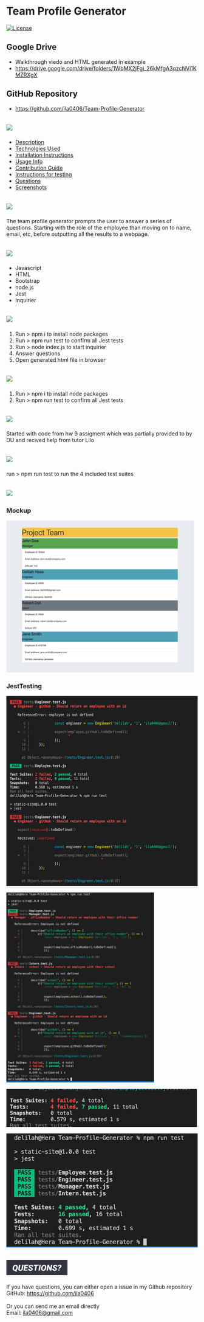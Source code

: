 # Team Profile Generator
[![License](https://img.shields.io/badge/License-MIT-blue.svg)](https://opensource.org/licenses/MIT)

## Google Drive 
* Walkthrough viedo and HTML generated in example 
* https://drive.google.com/drive/folders/1WbMX2jFgj_26kMfgA3qzcNVi1KMZRXgX

## GitHub Repository
* https://github.com/ila0406/Team-Profile-Generator

## <a href='#readme-badges'><img id='usage' src='https://i.imgur.com/mIa9BIm.png' style='height: 40px'></a>
* [Description](#description)
* [Technolgies Used](#technolgies-used)
* [Installation Instructions](#installation-instructions)
* [Usage Info](#usage-info)
* [Contribution Guide](#contribution-guide)
* [Instructions for testing](#instructions-for-testing)
* [Questions](#questions)
* [Screenshots](#screenshots) 

## <a id='description' href='#readme-badges'><img id='usage' src='https://i.imgur.com/LJ1S6wB.png' style='height: 40px'></a>
The team profile generator prompts the user to answer a series of questions. Starting with the role of the employee than moving on to name, email, etc, before outputting all the results to a webpage.

## <a id='technolgies-used' href='#readme-badges'><img id='usage' src='https://i.imgur.com/ykBU02c.png' style='height: 40px'></a>
* Javascript
* HTML
* Bootstrap
* node.js
* Jest
* Inquirier

## <a id='installation-instructions' href='#readme-badges'><img id='usage' src='https://i.imgur.com/ucpcjWg.png' style='height: 40px'></a>
1. Run > npm i  to install node packages 
2. Run > npm run test to confirm all Jest tests 
3. Run > node index.js to start inquirier 
4. Answer questions 
5. Open generated html file in browser 

## <a id='usage-info' href='#readme-badges'><img id='usage' src='https://i.imgur.com/erC9rgJ.png' style='height: 40px'></a>
1. Run > npm i  to install node packages 
2. Run > npm run test to confirm all Jest tests

## <a id='contribution-guide' href='#readme-badges'><img id='usage' src='https://i.imgur.com/ZtAN77x.png' style='height: 35px'></a>
Started with code from hw 9 assigment which was partially provided to by DU and recived help from tutor Lilo

## <a id='instructions-for-testing'  href='#readme-badges'><img id='usage' src='https://i.imgur.com/7jEx40O.png' style='height: 40px'></a>
run > npm run test to run the 4 included test suites

## <a id='screenshots' href='#readme-badges'><img id='usage' src='https://i.imgur.com/WaoO6zA.png' style='height: 40px'></a>

### Mockup
<a id='screenshots' href='#readme-badges'><img id='usage' src='./src/Mockup.png' style='height: 400px'></a>

### JestTesting

<a id='screenshots' href='#readme-badges'><img id='usage' src='./src/TestFailed1.png' style='height: 500px'></a>

<a id='screenshots' href='#readme-badges'><img id='usage' src='./src/TestFailed2.png' style='height: 500px'></a>

<a id='screenshots' href='#readme-badges'><img id='usage' src='./src/TestFailed3.png' style='height: 100px'></a>

<a id='screenshots' href='#readme-badges'><img id='usage' src='./src/TestsSuccess.png' style='height: 300px'></a>

## <a id='questions' href='#readme-badges'><img id='usage' src='https://github.com/teamjuli0/readme-badges/blob/main/themes/clean-dark/menu-categories/questions-alt.png?raw=true' style='height: 40px'></a>
If you have questions, you can either open a issue in my Github repository <br>
GitHub: <https://github.com/ila0406> <br>
<br>
Or you can send me an email directly <br>
Email: <ila0406@gmail.com>
